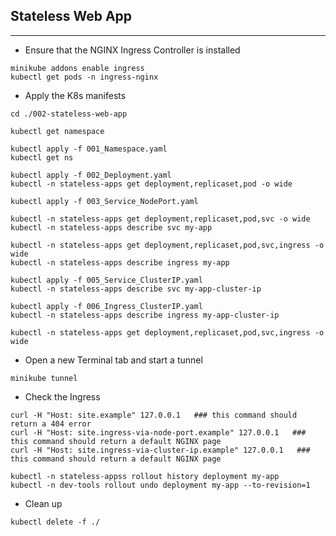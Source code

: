 ## Stateless Web App
-----

* Ensure that the NGINX Ingress Controller is installed

```
minikube addons enable ingress
kubectl get pods -n ingress-nginx
```

* Apply the K8s manifests

```
cd ./002-stateless-web-app

kubectl get namespace

kubectl apply -f 001_Namespace.yaml
kubectl get ns

kubectl apply -f 002_Deployment.yaml 
kubectl -n stateless-apps get deployment,replicaset,pod -o wide

kubectl apply -f 003_Service_NodePort.yaml

kubectl -n stateless-apps get deployment,replicaset,pod,svc -o wide
kubectl -n stateless-apps describe svc my-app

kubectl -n stateless-apps get deployment,replicaset,pod,svc,ingress -o wide
kubectl -n stateless-apps describe ingress my-app

kubectl apply -f 005_Service_ClusterIP.yaml
kubectl -n stateless-apps describe svc my-app-cluster-ip

kubectl apply -f 006_Ingress_ClusterIP.yaml
kubectl -n stateless-apps describe ingress my-app-cluster-ip

kubectl -n stateless-apps get deployment,replicaset,pod,svc,ingress -o wide
```

* Open a new Terminal tab and start a tunnel

```
minikube tunnel
```

* Check the Ingress

```
curl -H "Host: site.example" 127.0.0.1   ### this command should return a 404 error
curl -H "Host: site.ingress-via-node-port.example" 127.0.0.1   ### this command should return a default NGINX page
curl -H "Host: site.ingress-via-cluster-ip.example" 127.0.0.1   ### this command should return a default NGINX page
```

```
kubectl -n stateless-appss rollout history deployment my-app
kubectl -n dev-tools rollout undo deployment my-app --to-revision=1
```

* Clean up

```
kubectl delete -f ./
```
